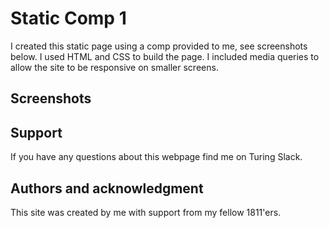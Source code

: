 # Static Comp 1

I created this static page using a comp provided to me, see screenshots below. I used HTML and CSS to build the page. I included media queries to allow the site to be responsive on smaller screens.

## Screenshots


## Support

If you have any questions about this webpage find me on Turing Slack.

## Authors and acknowledgment

This site was created by me with support from my fellow 1811'ers.